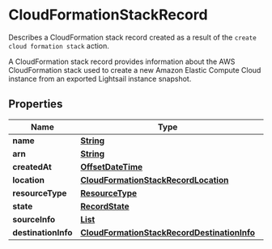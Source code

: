 

# CloudFormationStackRecord

<p>Describes a CloudFormation stack record created as a result of the <code>create cloud formation stack</code> action.</p> <p>A CloudFormation stack record provides information about the AWS CloudFormation stack used to create a new Amazon Elastic Compute Cloud instance from an exported Lightsail instance snapshot.</p>

## Properties

| Name | Type | Description | Notes |
|------------ | ------------- | ------------- | -------------|
|**name** | [**String**](String.md) |  |  [optional] |
|**arn** | [**String**](String.md) |  |  [optional] |
|**createdAt** | [**OffsetDateTime**](OffsetDateTime.md) |  |  [optional] |
|**location** | [**CloudFormationStackRecordLocation**](CloudFormationStackRecordLocation.md) |  |  [optional] |
|**resourceType** | [**ResourceType**](ResourceType.md) |  |  [optional] |
|**state** | [**RecordState**](RecordState.md) |  |  [optional] |
|**sourceInfo** | [**List**](List.md) |  |  [optional] |
|**destinationInfo** | [**CloudFormationStackRecordDestinationInfo**](CloudFormationStackRecordDestinationInfo.md) |  |  [optional] |



